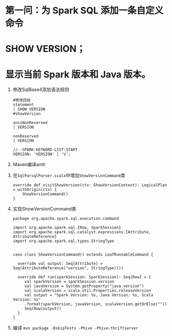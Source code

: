 # 第一问：为 Spark SQL 添加一条自定义命令

# SHOW VERSION；

# 显示当前 Spark 版本和 Java 版本。

1. 修改SqlBase4添加语法规则

   ```
   #修改四处
   statement
   | SHOW VERSION                                                     #showVersion
   
   ansiNonReserved
   | VERSION
   
   nonReserved
   | VERSION
   
   //--SPARK-KEYWORD-LIST-START
   VERSION: 'VERSION' | 'V';
   ```

2. Maven编译antlr

3. 在`SqlParsqlParser.scala`中增加`ShowVersionCommand`类
   ```
   override def visitShowVersion(ctx: ShowVersionContext): LogicalPlan = withOrigin(ctx) {
       ShowVersionCommand()
   }
   ```
4. 实现ShowVersionCommand类
    ```
   package org.apache.spark.sql.execution.command
   
   import org.apache.spark.sql.{Row, SparkSession}
   import org.apache.spark.sql.catalyst.expressions.{Attribute, AttributeReference}
   import org.apache.spark.sql.types.StringType
   
   
   case class ShowVersionCommand() extends LeafRunnableCommand {
   
      override val output: Seq[Attribute] = Seq(AttributeReference("version", StringType)())
      
      override def run(sparkSession: SparkSession): Seq[Row] = {
         val sparkVersion = sparkSession.version
         val javaVersion = System.getProperty("java.version")
         val scalaVersion = scala.util.Properties.releaseVersion
         val output = "Spark Version: %s, Java Version: %s, Scala Version: %s"
         .format(sparkVersion, javaVersion, scalaVersion.getOrElse(""))
         Seq(Row(output))
      }
   }
    ```

5. 编译
   `mvn package -DskipTests -Phive -Phive-thriftserver`
   
